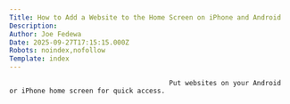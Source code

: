 ```yaml
---
Title: How to Add a Website to the Home Screen on iPhone and Android
Description: 
Author: Joe Fedewa
Date: 2025-09-27T17:15:15.000Z
Robots: noindex,nofollow
Template: index
---
```


                                            Put websites on your Android or iPhone home screen for quick access.
                                        